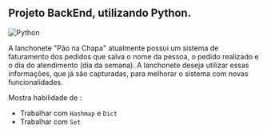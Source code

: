 ## Projeto BackEnd, utilizando Python.

<img alt="Python" src="https://img.shields.io/badge/-Python-black?style=flat-square&logo=python">

A lanchonete "Pão na Chapa" atualmente possui um sistema de faturamento dos pedidos que salva o nome da pessoa, o pedido realizado e o dia do atendimento (dia da semana). A lanchonete deseja utilizar essas informações, que já são capturadas, para melhorar o sistema com novas funcionalidades.

Mostra habilidade de : 
* Trabalhar com `Hashmap` e `Dict`
* Trabalhar com `Set`
